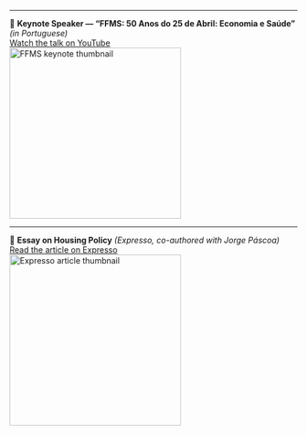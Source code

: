 
___
🎤 **Keynote Speaker — “FFMS: 50 Anos do 25 de Abril: Economia e Saúde”** *(in Portuguese)*  
  [Watch the talk on YouTube](https://www.youtube.com/watch?v=wB1WBxTCid4&t=68s)  
  <a href="https://www.youtube.com/watch?v=wB1WBxTCid4&t=68s" target="_blank">
    <img src="https://img.youtube.com/vi/wB1WBxTCid4/0.jpg" width="300" alt="FFMS keynote thumbnail">
  </a>

---

📰 **Essay on Housing Policy** *(Expresso, co-authored with Jorge Páscoa)*  
  [Read the article on Expresso](https://expresso.pt/semanario/ideias/2025-10-02-habitacao-muitas-perguntas-algumas-respostas-5e123955?utm_source=expresso&utm_medium=content&utm_campaign=WEB&utm_content=/semanario/ideias/2025-10-02-habitacao-muitas-perguntas-algumas-respostas-5e123955)  
  <a href="https://expresso.pt/semanario/ideias/2025-10-02-habitacao-muitas-perguntas-algumas-respostas-5e123955?utm_source=expresso&utm_medium=content&utm_campaign=WEB&utm_content=/semanario/ideias/2025-10-02-habitacao-muitas-perguntas-algumas-respostas-5e123955" target="_blank">
    <img src="https://images.impresa.pt/expresso/2025-10-02-lr_t-_idp.jpg-cbc686f8/3x2/mw-694" width="300" alt="Expresso article thumbnail">
  </a>
